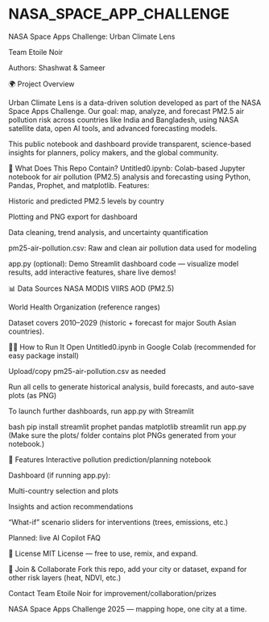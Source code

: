 # NASA_SPACE_APP_CHALLENGE
NASA Space Apps Challenge: Urban Climate Lens

Team Etoile Noir

Authors: Shashwat & Sameer

🌍 Project Overview

Urban Climate Lens is a data-driven solution developed as part of the NASA Space Apps Challenge. Our goal: map, analyze, and forecast PM2.5 air pollution risk across countries like India and Bangladesh, using NASA satellite data, open AI tools, and advanced forecasting models.

This public notebook and dashboard provide transparent, science-based insights for planners, policy makers, and the global community.

🚀 What Does This Repo Contain?
Untitled0.ipynb:
Colab-based Jupyter notebook for air pollution (PM2.5) analysis and forecasting using Python, Pandas, Prophet, and matplotlib.
Features:

Historic and predicted PM2.5 levels by country

Plotting and PNG export for dashboard

Data cleaning, trend analysis, and uncertainty quantification

pm25-air-pollution.csv:
Raw and clean air pollution data used for modeling

app.py (optional):
Demo Streamlit dashboard code — visualize model results, add interactive features, share live demos!

📊 Data Sources
NASA MODIS VIIRS AOD (PM2.5)

World Health Organization (reference ranges)

Dataset covers 2010–2029 (historic + forecast for major South Asian countries).

🧑‍💻 How to Run It
Open Untitled0.ipynb in Google Colab (recommended for easy package install)

Upload/copy pm25-air-pollution.csv as needed

Run all cells to generate historical analysis, build forecasts, and auto-save plots (as PNG)

To launch further dashboards, run app.py with Streamlit

bash
pip install streamlit prophet pandas matplotlib
streamlit run app.py
(Make sure the plots/ folder contains plot PNGs generated from your notebook.)

🧩 Features
Interactive pollution prediction/planning notebook

Dashboard (if running app.py):

Multi-country selection and plots

Insights and action recommendations

“What-if” scenario sliders for interventions (trees, emissions, etc.)

Planned: live AI Copilot FAQ

📄 License
MIT License — free to use, remix, and expand.

🤝 Join & Collaborate
Fork this repo, add your city or dataset, expand for other risk layers (heat, NDVI, etc.)

Contact Team Etoile Noir for improvement/collaboration/prizes

NASA Space Apps Challenge 2025 — mapping hope, one city at a time.

